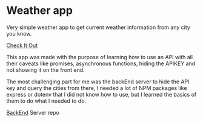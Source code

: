 # Weather app
Very simple weather app to get current weather information from any city you know.

[Check It Out](https://parzivalcen.github.io/weatherApp/)

This app was made with the purpose of learning how to use an API with all their caveats like promises, asynchronous functions, hiding the APIKEY and not showing it on the front end.

The most challenging part for me was the backEnd server to hide the API key and query the cities from there, I needed a lot of NPM packages like express or dotenv that I did not know how to use, but I learned the basics of them to do what I needed to do.

[BackEnd](https://github.com/Parzivalcen/server_weatherAPP) Server repo